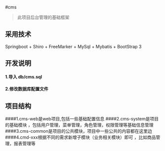 #cms
>此项目后台管理的基础框架
## 采用技术

Springboot + Shiro + FreeMarker + MySql + Mybatis + BootStrap 3

## 开发说明
 #### 1.导入 db/cms.sql
 #### 2.修改数据库配置文件
## 项目结构
####1.cms-web是web项目,包括一些基础配置信息
####2.cms-system是项目的基础模块 ，包括用户管理，菜单管理，角色管理，权限管理等基础信息管理
####3.cms-common是项目的公共模块，项目中一些公共的内容都在这里边
####4.cmd-xxx根据不同的需求新增子模块（业务相关模块）即可 ，比如商品管理，报表管理等